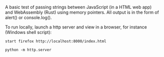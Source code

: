 A basic test of passing strings between JavaScript (in a HTML web app) and WebAssembly (Rust) using memory pointers. All output is in the form of alert() or console.log().


To run locally, launch a http server and view in a browser, for instance (Windows shell script):

`start firefox http://localhost:8000/index.html`

`python -m http.server`
